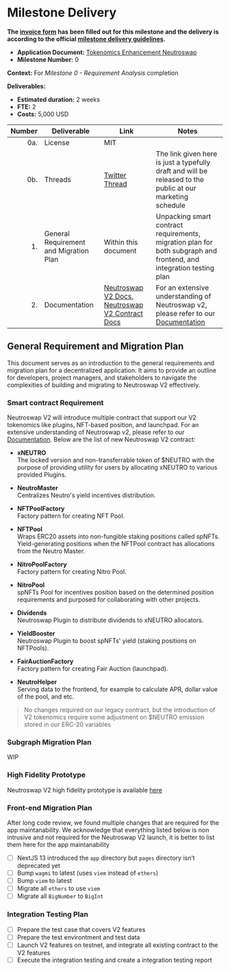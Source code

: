 # Milestone Delivery

**The [invoice form](https://forms.gle/wLuAzXKa9qYrZQob9) has been filled out for this milestone and the delivery is according to the official [milestone delivery guidelines](https://github.com/eosnetworkfoundation/grant-framework/blob/master/docs/milestone-deliverables-guidelines.md).**

* **Application Document:** [Tokenomics Enhancement Neutroswap
  ](https://github.com/eosnetworkfoundation/grant-framework/blob/main/applications/tokenomics_enhancement_neutroswap.md)
* **Milestone Number:** 0

**Context:**
For *Milestone 0 - Requirement Analysis* completion

**Deliverables:**
- **Estimated duration:** 2 weeks
- **FTE:**  2
- **Costs:**  5,000 USD

| Number | Deliverable | Link                                                                                                                                                                                                                                                                                                                                            | Notes    |
| -----: | ----------- |-------------------------------------------------------------------------------------------------------------------------------------------------------------------------------------------------------------------------------------------------------------------------------------------------------------------------------------------------|-----|
| 0a. | License | MIT |  |
| 0b. | Threads | [Twitter Thread](https://typefully.com/t/GWAxzwj) | The link given here is just a typefully draft and will be released to the public at our marketing schedule |
| 1. | General Requirement and Migration Plan | Within this document | Unpacking smart contract requirements, migration plan for both subgraph and frontend, and integration testing plan |  
| 2. | Documentation | [Neutroswap V2 Docs](https://docs.neutroswap.io/neutroswap-v2-coming-soon/staked-positions-spnfts), [Neutroswap V2 Contract Docs](https://github.com/Nava-Labs/neutroswap-v2/blob/main/README.md) | For an extensive understanding of Neutroswap v2, please refer to our [Documentation](https://docs.neutroswap.io) |  

## General Requirement and Migration Plan
This document serves as an introduction to the general requirements and migration plan for a decentralized application. It aims to provide an outline for developers, project managers, and stakeholders to navigate the complexities of building and migrating to Neutroswap V2 effectively.

### Smart contract Requirement
Neutroswap V2 will introduce multiple contract that support our V2 tokenomics like plugins, NFT-based position, and launchpad. 
For an extensive understanding of Neutroswap v2, please refer to our [Documentation](https://docs.neutroswap.io). 
Below are the list of new Neutroswap V2 contract:

- **xNEUTRO**<br/>
  The locked version and non-transferrable token of $NEUTRO with the purpose of providing utility for users by allocating xNEUTRO to various provided Plugins.

- **NeutroMaster**<br/> 
  Centralizes Neutro's yield incentives distribution.

- **NFTPoolFactory**<br/>
  Factory pattern for creating NFT Pool.

- **NFTPool**<br/>
  Wraps ERC20 assets into non-fungible staking positions called spNFTs. Yield-generating positions when the NFTPool contract has allocations from the Neutro Master.

- **NitroPoolFactory**<br/> 
  Factory pattern for creating Nitro Pool.

- **NitroPool**<br/> 
  spNFTs Pool for incentives position based on the determined position requirements and purposed for collaborating with other projects.

- **Dividends**<br/> 
  Neutroswap Plugin to distribute dividends to xNEUTRO allocators.

- **YieldBooster**<br/>
  Neutroswap Plugin to boost spNFTs' yield (staking positions on NFTPools).

- **FairAuctionFactory**<br/> 
  Factory pattern for creating Fair Auction (launchpad).

- **NeutroHelper**<br/> 
  Serving data to the frontend, for example to calculate APR, dollar value of the pool, and etc.

> No changes required on our legacy contract, but the introduction of V2 tokenomics require some adjustment on $NEUTRO emission stored in our ERC-20 variables

### Subgraph Migration Plan
WIP

### High Fidelity Prototype
Neutroswap V2 high fidelity prototype is available [here](https://www.figma.com/file/gkw76rgPT3CWqALsY51FEq/Neutroswap-V2-High-Fidelity-Prototype?type=design&node-id=0%3A1&mode=design&t=lZmmvo17eMou581J-1)

### Front-end Migration Plan
After long code review, we found multiple changes that are required for the app maintanability. We acknowledge that everything listed below is non intrusive and not required for the Neutroswap V2 launch, it is better to list them here for the app maintanability

- [ ] NextJS 13 introduced the `app` directory but `pages` directory isn’t deprecated yet
- [ ] Bump `wagmi` to latest (uses `viem` instead of `ethers`)
- [ ] Bump `viem` to latest
- [ ] Migrate all `ethers` to use `viem`
- [ ] Migrate all `BigNumber` to `BigInt`
 
### Integration Testing Plan
- [ ] Prepare the test case that covers V2 features
- [ ] Prepare the test environtment and test data
- [ ] Launch V2 features on testnet, and integrate all existing contract to the V2 features
- [ ] Execute the integration testing and create a integration testing report

>
